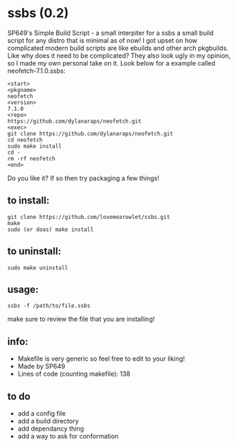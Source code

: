# ssbs (0.2)
SP649's Simple Build Script - a small interpiter for a ssbs a small build script for any distro that is minimal as of now! I got upset on how complicated modern build scripts are like ebuilds and other arch pkgbuilds. Like why does it need to be complicated? They also look ugly in my opinion, so I made my own personal take on it. Look below for a example called neofetch-7.1.0.ssbs:
```
<start>
<pkgname>
neofetch
<version>
7.1.0
<repo>
https://github.com/dylanaraps/neofetch.git
<exec>
git clone https://github.com/dylanaraps/neofetch.git
cd neofetch
sudo make install
cd -
rm -rf neofetch
<end>
```
Do you like it? If so then try packaging a few things! 
## to install:
```
git clone https://github.com/lovemearowlet/ssbs.git
make
sudo (or doas) make install
```
## to uninstall:
```
sudo make uninstall
```
## usage:
```
ssbs -f /path/to/file.ssbs
```
make sure to review the file that you are installing!
## info:
- Makefile is very generic so feel free to edit to your liking!
- Made by SP649
- Lines of code (counting makefile): 138
## to do
- add a config file 
- add a build directory
- add dependancy thing
- add a way to ask for conformation
